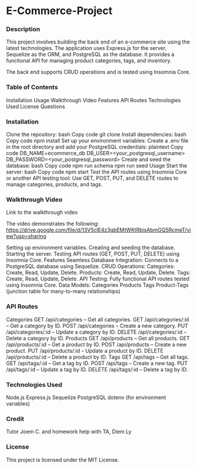 # E-Commerce-Project

### Description
This project involves building the back end of an e-commerce site using the latest technologies. The application uses Express.js for the server, Sequelize as the ORM, and PostgreSQL as the database. It provides a functional API for managing product categories, tags, and inventory.

The back end supports CRUD operations and is tested using Insomnia Core.

### Table of Contents
Installation
Usage
Walkthrough Video
Features
API Routes
Technologies Used
License
Questions

### Installation
Clone the repository:
bash
Copy code
git clone <repository-url>
Install dependencies:
bash
Copy code
npm install
Set up your environment variables:
Create a .env file in the root directory and add your PostgreSQL credentials:
plaintext
Copy code
DB_NAME=ecommerce_db
DB_USER=<your_postgresql_username>
DB_PASSWORD=<your_postgresql_password>
Create and seed the database:
bash
Copy code
npm run schema
npm run seed
Usage
Start the server:
bash
Copy code
npm start
Test the API routes using Insomnia Core or another API testing tool:
Use GET, POST, PUT, and DELETE routes to manage categories, products, and tags.

### Walkthrough Video
Link to the walkthrough video

The video demonstrates the following: https://drive.google.com/file/d/13V5clE4z3gbEMtWKtRbisAbmGQ5RcmeT/view?usp=sharing

Setting up environment variables.
Creating and seeding the database.
Starting the server.
Testing API routes (GET, POST, PUT, DELETE) using Insomnia Core.
Features
Seamless Database Integration: Connects to a PostgreSQL database using Sequelize.
CRUD Operations:
Categories: Create, Read, Update, Delete.
Products: Create, Read, Update, Delete.
Tags: Create, Read, Update, Delete.
API Testing: Fully functional API routes tested using Insomnia Core.
Data Models:
Categories
Products
Tags
Product-Tags (junction table for many-to-many relationships)

### API Routes
Categories
GET /api/categories – Get all categories.
GET /api/categories/:id – Get a category by ID.
POST /api/categories – Create a new category.
PUT /api/categories/:id – Update a category by ID.
DELETE /api/categories/:id – Delete a category by ID.
Products
GET /api/products – Get all products.
GET /api/products/:id – Get a product by ID.
POST /api/products – Create a new product.
PUT /api/products/:id – Update a product by ID.
DELETE /api/products/:id – Delete a product by ID.
Tags
GET /api/tags – Get all tags.
GET /api/tags/:id – Get a tag by ID.
POST /api/tags – Create a new tag.
PUT /api/tags/:id – Update a tag by ID.
DELETE /api/tags/:id – Delete a tag by ID.

### Technologies Used
Node.js
Express.js
Sequelize
PostgreSQL
dotenv (for environment variables)

### Credit 
Tutor Joem C. and homework help with TA, Diem Ly

### License
This project is licensed under the MIT License.
